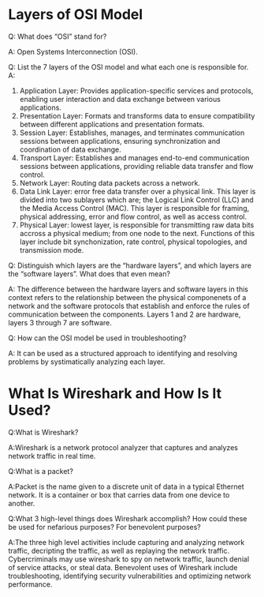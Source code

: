# Layers of OSI Model

Q: What does “OSI” stand for?

A: Open Systems Interconnection (OSI).


Q: List the 7 layers of the OSI model and what each one is responsible for.
A: 
1. Application Layer: Provides application-specific services and protocols, enabling user interaction and data exchange between various applications.
2. Presentation Layer: Formats and transforms data to ensure compatibility between different applications and presentation formats.
3. Session Layer: Establishes, manages, and terminates communication sessions between applications, ensuring synchronization and coordination of data exchange.
4. Transport Layer: Establishes and manages end-to-end communication sessions between applications, providing reliable data transfer and flow control.
5. Network Layer: Routing data packets across a network. 
6. Data Link Layer: error free data transfer over a physical link. This layer is divided into two sublayers which are; 
the Logical Link Control (LLC) and the Media Access Control (MAC). This layer is responsible for framing, physical addressing, error and flow control, as well as access control. 
7. Physical Layer: lowest layer, is responsible for transmitting raw data bits accross a physical medium; from one node to the next. Functions of this layer include bit synchonization, rate control, physical topologies, and transmission mode. 


Q: Distinguish which layers are the “hardware layers”, and which layers are the “software layers”. What does that even mean?

A: The difference between the hardware layers and software layers in this context refers to the relationship between the physical componenets of a network and the software protocols that establish and enforce the rules of communication between the components. 
Layers 1 and 2 are hardware, layers 3 through 7 are software. 


Q: How can the OSI model be used in troubleshooting?

A: It can be used as a structured approach to identifying and resolving problems by systimatically analyzing each layer. 


# What Is Wireshark and How Is It Used?

Q:What is Wireshark?

A:Wireshark is a network protocol analyzer that captures and analyzes network traffic in real time.



Q:What is a packet?

A:Packet is the name given to a discrete unit of data in a typical Ethernet network. It is a container or box that carries data from one device to another.



Q:What 3 high-level things does Wireshark accomplish? How could these be used for nefarious purposes? For benevolent purposes?

A:The three high level activities include capturing and analyzing network traffic, decripting the traffic, as well as replaying the network traffic. Cybercriminals may use wireshark to spy on network traffic, launch denial of service attacks, or steal data. Benevolent uses of Wireshark include troubleshooting, identifying security vulnerabilities and optimizing network performance. 
